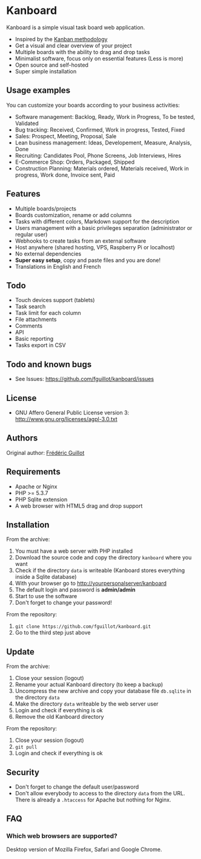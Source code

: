 Kanboard
========

Kanboard is a simple visual task board web application.

- Inspired by the [Kanban methodology](http://en.wikipedia.org/wiki/Kanban_(development))
- Get a visual and clear overview of your project
- Multiple boards with the ability to drag and drop tasks
- Minimalist software, focus only on essential features (Less is more)
- Open source and self-hosted
- Super simple installation

Usage examples
--------------

You can customize your boards according to your business activities:

- Software management: Backlog, Ready, Work in Progress, To be tested, Validated
- Bug tracking: Received, Confirmed, Work in progress, Tested, Fixed
- Sales: Prospect, Meeting, Proposal, Sale
- Lean business management: Ideas, Developement, Measure, Analysis, Done
- Recruiting: Candidates Pool, Phone Screens, Job Interviews, Hires
- E-Commerce Shop: Orders, Packaged, Shipped
- Construction Planning: Materials ordered, Materials received, Work in progress, Work done, Invoice sent, Paid

Features
--------

- Multiple boards/projects
- Boards customization, rename or add columns
- Tasks with different colors, Markdown support for the description
- Users management with a basic privileges separation (administrator or regular user)
- Webhooks to create tasks from an external software
- Host anywhere (shared hosting, VPS, Raspberry Pi or localhost)
- No external dependencies
- **Super easy setup**, copy and paste files and you are done!
- Translations in English and French

Todo
----

- Touch devices support (tablets)
- Task search
- Task limit for each column
- File attachments
- Comments
- API
- Basic reporting
- Tasks export in CSV

Todo and known bugs
-------------------

- See Issues: <https://github.com/fguillot/kanboard/issues>

License
-------

- GNU Affero General Public License version 3: <http://www.gnu.org/licenses/agpl-3.0.txt>

Authors
-------

Original author: [Frédéric Guillot](http://fredericguillot.com/)

Requirements
------------

- Apache or Nginx
- PHP >= 5.3.7
- PHP Sqlite extension
- A web browser with HTML5 drag and drop support

Installation
------------

From the archive:

1. You must have a web server with PHP installed
2. Download the source code and copy the directory `kanboard` where you want
3. Check if the directory `data` is writeable (Kanboard stores everything inside a Sqlite database)
4. With your browser go to <http://yourpersonalserver/kanboard>
5. The default login and password is **admin/admin**
6. Start to use the software
7. Don't forget to change your password!

From the repository:

1. `git clone https://github.com/fguillot/kanboard.git`
2. Go to the third step just above

Update
------

From the archive:

1. Close your session (logout)
2. Rename your actual Kanboard directory (to keep a backup)
3. Uncompress the new archive and copy your database file `db.sqlite` in the directory `data`
4. Make the directory `data` writeable by the web server user
5. Login and check if everything is ok
6. Remove the old Kanboard directory

From the repository:

1. Close your session (logout)
2. `git pull`
3. Login and check if everything is ok

Security
--------

- Don't forget to change the default user/password
- Don't allow everybody to access to the directory `data` from the URL. There is already a `.htaccess` for Apache but nothing for Nginx.

FAQ
---

### Which web browsers are supported?

Desktop version of Mozilla Firefox, Safari and Google Chrome.

